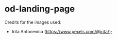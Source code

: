 # od-landing-page
Credits for the images used:

- Irita Antonevica (https://www.pexels.com/@irita/);